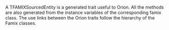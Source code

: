 A TFAMIXSourcedEntity is a generated trait useful to Orion. All the methods are also generated from the instance variables of the corresponding famix class. The use links between the Orion traits follow the hierarchy of the Famix classes. 